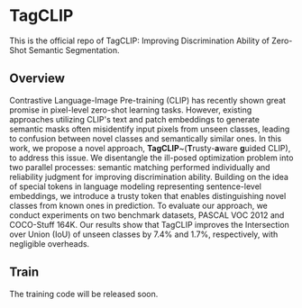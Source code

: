 # TagCLIP
This is the official repo of TagCLIP: Improving Discrimination Ability of Zero-Shot Semantic Segmentation.

## Overview
Contrastive Language-Image Pre-training (CLIP) has recently shown great promise in pixel-level zero-shot learning tasks. However, existing approaches utilizing CLIP's text and patch embeddings to generate semantic masks often misidentify input pixels from unseen classes, leading to confusion between novel classes and semantically similar ones. In this work, we propose a novel approach, **TagCLIP**~(**T**rusty-**a**ware **g**uided CLIP), to address this issue. We disentangle the ill-posed optimization problem into two parallel processes: semantic matching performed individually and reliability judgment for improving discrimination ability. Building on the idea of special tokens in language modeling representing sentence-level embeddings, we introduce a trusty token that enables distinguishing novel classes from known ones in prediction. To evaluate our approach, we conduct experiments on two benchmark datasets, PASCAL VOC 2012 and COCO-Stuff 164K. Our results show that TagCLIP improves the Intersection over Union (IoU) of unseen classes by 7.4% and 1.7%, respectively, with negligible overheads.

## Train
The training code will be released soon.